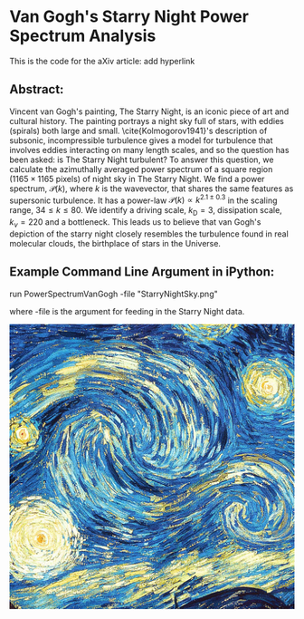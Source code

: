 # Van Gogh's Starry Night Power Spectrum Analysis

This is the code for the aXiv article: add hyperlink

## Abstract:

Vincent van Gogh's painting, The Starry Night, is an iconic piece of art and cultural history. The painting portrays a night sky full of stars, with eddies (spirals) both large and small. \cite{Kolmogorov1941}'s description of subsonic, incompressible turbulence gives a model for turbulence that involves eddies interacting on many length scales, and so the question has been asked: is The Starry Night turbulent? To answer this question, we calculate the azimuthally averaged power spectrum of a square region ($1165 \times 1165$ pixels) of night sky in The Starry Night. We find a power spectrum, $\mathcal{P}(k)$, where $k$ is the wavevector, that shares the same features as supersonic turbulence. It has a power-law $\mathcal{P}(k) \propto k^{2.1\pm0.3}$ in the scaling range, $34 \leq k \leq 80$. We identify a driving scale, $k_\text{D} = 3$, dissipation scale, $k_\nu = 220$ and a bottleneck. This leads us to believe that van Gogh's depiction of the starry night closely resembles the turbulence found in real molecular clouds, the birthplace of stars in the Universe.

## Example Command Line Argument in iPython:

run PowerSpectrumVanGogh -file "StarryNightSky.png"

where -file is the argument for feeding in the Starry Night data.

![Example Starry Night data.](https://github.com/AstroJames/VanGoghsStarryNight/blob/Master/StarryNightSky.png)

